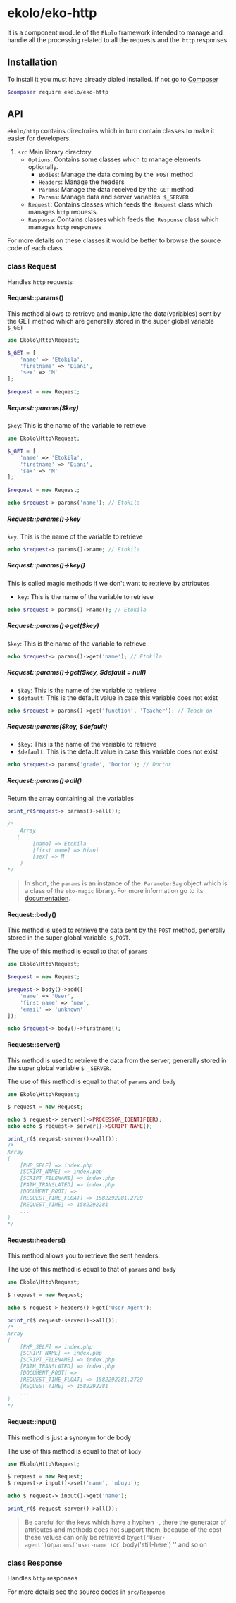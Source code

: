 # ekolo/eko-http

It is a component module of the `Ekolo` framework intended to manage and handle all the processing related to all the requests and the` http` responses.

## Installation

To install it you must have already dialed installed. If not go to [Composer](https://getcomposer.org/)

```bash
$composer require ekolo/eko-http
```

## API

`ekolo/http` contains directories which in turn contain classes to make it easier for developers.

1. `src` Main library directory
    * `Options`: Contains some classes which to manage elements optionally.
        * `Bodies`: Manage the data coming by the` POST` method
        * `Headers`: Manage the headers
        * `Params`: Manage the data received by the` GET` method
        * `Params`: Manage data and server variables` $_SERVER`
    * `Request`: Contains classes which feeds the` Request` class which manages `http` requests
    * `Response`: Contains classes which feeds the` Response` class which manages `http` responses

For more details on these classes it would be better to browse the source code of each class.

### class Request

Handles `http` requests

#### Request::params()

This method allows to retrieve and manipulate the data(variables) sent by the GET method which are generally stored in the super global variable `$_GET`

```php
use Ekolo\Http\Request;

$_GET = [
    'name' => 'Etokila',
    'firstname' => 'Diani',
    'sex' => 'M'
];

$request = new Request;
```

##### Request::params($key)

`$key`: This is the name of the variable to retrieve

```php
use Ekolo\Http\Request;

$_GET = [
    'name' => 'Etokila',
    'firstname' => 'Diani',
    'sex' => 'M'
];

$request = new Request;

echo $request-> params('name'); // Etokila
```

##### Request::params()->key

`key`: This is the name of the variable to retrieve

```php
echo $request-> params()->name; // Etokila
```

##### Request::params()->key()

This is called magic methods if we don't want to retrieve by attributes
* `key`: This is the name of the variable to retrieve

```php
echo $request-> params()->name(); // Etokila
```

##### Request::params()->get($key)

`$key`: This is the name of the variable to retrieve

```php
echo $request-> params()->get('name'); // Etokila
```

##### Request::params()->get($key, $default = null)

* `$key`: This is the name of the variable to retrieve
* `$default`: This is the default value in case this variable does not exist

```php
echo $request-> params()->get('function', 'Teacher'); // Teach on
```

##### Request::params($key, $default)

* `$key`: This is the name of the variable to retrieve
* `$default`: This is the default value in case this variable does not exist

```php
echo $request-> params('grade', 'Doctor'); // Doctor
```

##### Request::params()->all()

Return the array containing all the variables

```php
print_r($request-> params()->all());

/*
    Array
   (
        [name] => Etokila
        [first name] => Diani
        [sex] => M
    )
*/
```

> In short, the `params` is an instance of the` ParameterBag` object which is a class of the `eko-magic` library. For more information go to its [documentation](https://github.com/ekolo-contributing/eko-magic).

#### Request::body()

This method is used to retrieve the data sent by the `POST` method, generally stored in the super global variable` $_POST`.

The use of this method is equal to that of `params`

```php
use Ekolo\Http\Request;

$request = new Request;

$request-> body()->add([
    'name' => 'User',
    'first name' => 'new',
    'email' => 'unknown'
]);

echo $request-> body()->firstname();
```

#### Request::server()

This method is used to retrieve the data from the server, generally stored in the super global variable `$ _SERVER`.

The use of this method is equal to that of `params` and` body`

```php
use Ekolo\Http\Request;

$ request = new Request;

echo $ request-> server()->PROCESSOR_IDENTIFIER);
echo echo $ request-> server()->SCRIPT_NAME();

print_r($ request-server()->all());
/*
Array
(
    [PHP_SELF] => index.php
    [SCRIPT_NAME] => index.php
    [SCRIPT_FILENAME] => index.php
    [PATH_TRANSLATED] => index.php
    [DOCUMENT_ROOT] =>
    [REQUEST_TIME_FLOAT] => 1582292281.2729
    [REQUEST_TIME] => 1582292281
    ...
)
*/
```

#### Request::headers()

This method allows you to retrieve the sent headers.

The use of this method is equal to that of `params` and` body`

```php
use Ekolo\Http\Request;

$ request = new Request;

echo $ request-> headers()->get('User-Agent');

print_r($ request-server()->all());
/*
Array
(
    [PHP_SELF] => index.php
    [SCRIPT_NAME] => index.php
    [SCRIPT_FILENAME] => index.php
    [PATH_TRANSLATED] => index.php
    [DOCUMENT_ROOT] =>
    [REQUEST_TIME_FLOAT] => 1582292281.2729
    [REQUEST_TIME] => 1582292281
    ...
)
*/
```

#### Request::input()

This method is just a synonym for de body

The use of this method is equal to that of `body`

```php
use Ekolo\Http\Request;

$ request = new Request;
$ request-> input()->set('name', 'mbuyu');

echo $ request-> input()->get('name');

print_r($ request-server()->all());
```

> Be careful for the keys which have a hyphen `-`, there the generator of attributes and methods does not support them, because of the cost these values ​​can only be retrieved by` get('User-agent') `or` params('user-name') `or` body('still-here') '' and so on

### class Response

Handles `http` responses

For more details see the source codes in `src/Response`